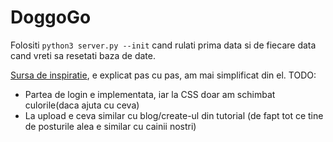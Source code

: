 # DoggoGo

Folositi `python3 server.py --init` cand rulati prima data si de fiecare data cand vreti sa resetati baza de date.

[Sursa de inspiratie](https://flask.palletsprojects.com/en/2.2.x/tutorial/), e explicat pas cu pas, am mai simplificat din el.
TODO:
* Partea de login e implementata, iar la CSS doar am schimbat culorile(daca ajuta cu ceva)
* La upload e ceva similar cu blog/create-ul din tutorial (de fapt tot ce tine de posturile alea e similar cu cainii nostri)
